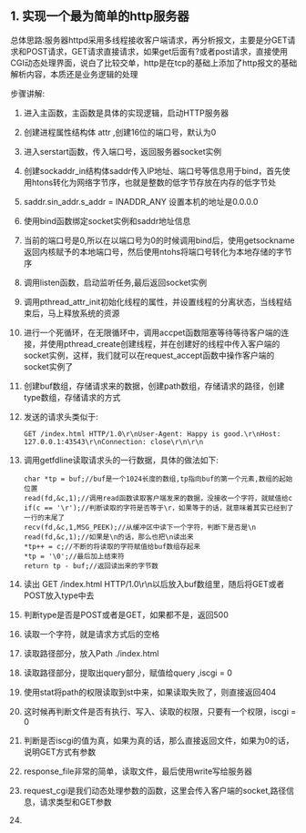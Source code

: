 ## 1. 实现一个最为简单的http服务器

总体思路:服务器httpd采用多线程接收客户端请求，再分析报文，主要是分GET请求和POST请求，GET请求直接请求，如果get后面有?或者post请求，直接使用CGI动态处理界面，说白了比较交单，http是在tcp的基础上添加了http报文的基础解析内容，本质还是业务逻辑的处理

步骤讲解:
1. 进入主函数，主函数是具体的实现逻辑，启动HTTP服务器
2. 创建进程属性结构体 attr ,创建16位的端口号，默认为0
3. 进入serstart函数，传入端口号，返回服务器socket实例
4. 创建sockaddr_in结构体saddr传入IP地址、端口号等信息用于bind，首先使用htons转化为网络字节序，也就是整数的低字节存放在内存的低字节处
5. saddr.sin_addr.s_addr = INADDR_ANY 设置本机的地址是0.0.0.0
6. 使用bind函数绑定socket实例和saddr地址信息
7. 当前的端口号是0,所以在以端口号为0的时候调用bind后，使用getsockname返回内核赋予的本地端口号，然后使用ntohs将端口号转化为本地存储的字节序
8. 调用listen函数，启动监听任务,最后返回socket实例
9. 调用pthread_attr_init初始化线程的属性，并设置线程的分离状态，当线程结束后，马上释放系统的资源
10. 进行一个死循环，在无限循环中，调用accpet函数阻塞等待等待客户端的连接，并使用pthread_create创建线程，并在创建好的线程中传入客户端的socket实例，这样，我们就可以在request_accept函数中操作客户端的socket实例了
11. 创建buf数组，存储请求来的数据，创建path数组，存储请求的路径，创建type数组，存储请求的方式
12. 发送的请求头类似于:

        GET /index.html HTTP/1.0\r\nUser-Agent: Happy is good.\r\nHost: 127.0.0.1:43543\r\nConnection: close\r\n\r\n

13. 调用getfdline读取请求头的一行数据，具体的做法如下:

        char *tp = buf;//buf是一个1024长度的数组,tp指向buf的第一个元素,数组的起始位置
        read(fd,&c,1);//调用read函数读取客户端发来的数据，没接收一个字符，就赋值给c
        if(c == '\r');//判断读取的字符是否等于\r，如果等于的话，就意味着其实已经到了一行的末尾了
        recv(fd,&c,1,MSG_PEEK);//从缓冲区中读下一个字符，判断下是否是\n
        read(fd,&c,1);//如果是\n的话，那么也把\n读出来
        *tp++ = c;//不断的将读取的字符赋值给buf数组存起来
        *tp = '\0';//最后加上结束符
        return tp - buf;//返回读出来的字节数

14. 读出 GET /index.html HTTP/1.0\r\n以后放入buf数组里，随后将GET或者POST放入type中去
15. 判断type是否是POST或者是GET，如果都不是，返回500
16. 读取一个字符，就是请求方式后的空格
17. 读取路径部分，放入Path ./index.html
18. 读取路径部分，提取出query部分，赋值给query ,iscgi = 0
19. 使用stat将path的权限读取到st中来，如果读取失败了，则直接返回404
20. 这时候再判断文件是否有执行、写入、读取的权限，只要有一个权限，iscgi = 0
21. 判断是否iscgi的值为真，如果为真的话，那么直接返回文件，如果为0的话，说明GET方式有参数
22. response_file非常的简单，读取文件，最后使用write写给服务器
23. request_cgi是我们动态处理参数的函数，这里会传入客户端的socket,路径信息，请求类型和GET参数
24. 





